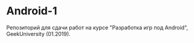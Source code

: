 # Android-1

Репозиторий для сдачи работ на курсе "Разработка игр под Android", GeekUniversity (01.2019).
